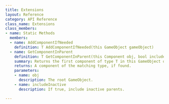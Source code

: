 ```yaml
---
title: Extensions
layout: Reference
category: API Reference
class_name: Extensions
class_members:
- name: Static Methods
  members:
  - name: AddComponentIfNeeded
    definition: T AddComponentIfNeeded(this GameObject gameObject)
  - name: GetComponentInParent
    definition: T GetComponentInParent(this Component obj, bool includeInactive)
    summary: Returns the first component of type T in this GameObject or any of its parents.
    returns: A component of the matching type, if found.
    parameters:
    - name: obj
      description: The root GameObject.
    - name: includeInactive
      description: If true, include inactive parents.

---
```

